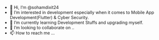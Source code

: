 - 👋 Hi, I’m @sohamdixit24
- 👀 I’m interested in development especially when it comes to Mobile App Development(Flutter) & Cyber Security.
- 🌱 I’m currently learning Development Stuffs and upgrading myself.
- 💞️ I’m looking to collaborate on ..
- 📫 How to reach me ...

<!---
sohamdixit24/sohamdixit24 is a ✨ special ✨ repository because its `README.md` (this file) appears on your GitHub profile.
You can click the Preview link to take a look at your changes.
--->
